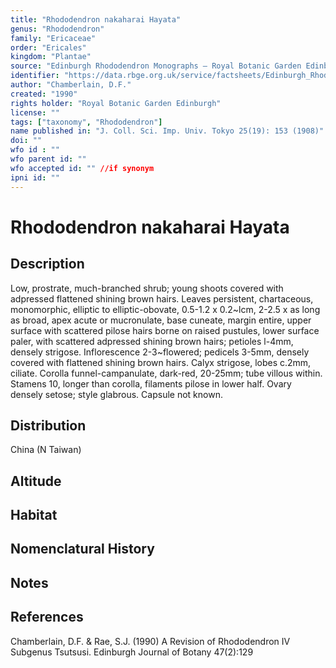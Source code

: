 ```yaml
---
title: "Rhododendron nakaharai Hayata"
genus: "Rhododendron"
family: "Ericaceae"
order: "Ericales"
kingdom: "Plantae"
source: "Edinburgh Rhododendron Monographs – Royal Botanic Garden Edinburgh"
identifier: "https://data.rbge.org.uk/service/factsheets/Edinburgh_Rhododendron_Monographs.xhtml"
author: "Chamberlain, D.F."
created: "1990"
rights holder: "Royal Botanic Garden Edinburgh"
license: ""
tags: ["taxonomy", "Rhododendron"]
name published in: "J. Coll. Sci. Imp. Univ. Tokyo 25(19): 153 (1908)"
doi: ""
wfo id : ""
wfo parent id: ""
wfo accepted id: "" //if synonym                      
ipni id: ""
---
```


                       

# Rhododendron nakaharai Hayata

## Description
Low, prostrate, much-branched shrub; young shoots covered with adpressed flattened shining brown hairs. Leaves persistent, chartaceous, monomorphic, elliptic to elliptic-obovate, 0.5-1.2 x 0.2~lcm, 2-2.5 x as long as broad, apex acute or mucronulate, base cuneate, margin entire, upper surface with scattered pilose hairs borne on raised pustules, lower surface paler, with scattered adpressed shining brown hairs; petioles l-4mm, densely strigose. Inflorescence 2-3~flowered; pedicels 3-5mm, densely covered with flattened shining brown hairs. Calyx strigose, lobes c.2mm, ciliate. Corolla funnel-campanulate, dark-red, 20-25mm; tube villous within. Stamens 10, longer than corolla, filaments pilose in lower half. Ovary densely setose; style glabrous. Capsule not known.

## Distribution
China (N Taiwan)

## Altitude


## Habitat


## Nomenclatural History

                       
## Notes


## References

Chamberlain, D.F. & Rae, S.J. (1990) A Revision of Rhododendron IV Subgenus Tsutsusi. Edinburgh Journal of Botany 47(2):129

